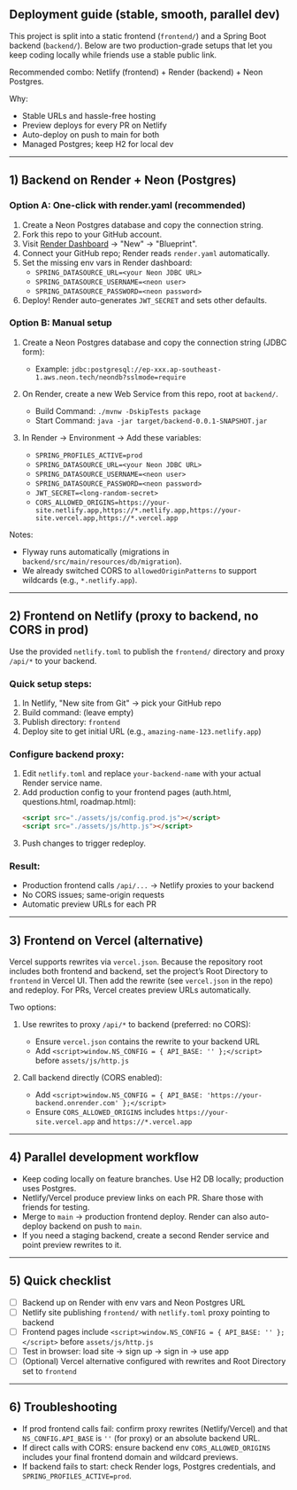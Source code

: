 ## Deployment guide (stable, smooth, parallel dev)

This project is split into a static frontend (`frontend/`) and a Spring Boot backend (`backend/`). Below are two production-grade setups that let you keep coding locally while friends use a stable public link.

Recommended combo: Netlify (frontend) + Render (backend) + Neon Postgres.

Why:
- Stable URLs and hassle-free hosting
- Preview deploys for every PR on Netlify
- Auto-deploy on push to main for both
- Managed Postgres; keep H2 for local dev

---

## 1) Backend on Render + Neon (Postgres)

### Option A: One-click with render.yaml (recommended)
1. Create a Neon Postgres database and copy the connection string.
2. Fork this repo to your GitHub account.
3. Visit [Render Dashboard](https://dashboard.render.com) → "New" → "Blueprint".
4. Connect your GitHub repo; Render reads `render.yaml` automatically.
5. Set the missing env vars in Render dashboard:
   - `SPRING_DATASOURCE_URL=<your Neon JDBC URL>`
   - `SPRING_DATASOURCE_USERNAME=<neon user>`
   - `SPRING_DATASOURCE_PASSWORD=<neon password>`
6. Deploy! Render auto-generates `JWT_SECRET` and sets other defaults.

### Option B: Manual setup
1. Create a Neon Postgres database and copy the connection string (JDBC form):
   - Example: `jdbc:postgresql://ep-xxx.ap-southeast-1.aws.neon.tech/neondb?sslmode=require`

2. On Render, create a new Web Service from this repo, root at `backend/`.
   - Build Command: `./mvnw -DskipTests package`
   - Start Command: `java -jar target/backend-0.0.1-SNAPSHOT.jar`

3. In Render → Environment → Add these variables:
   - `SPRING_PROFILES_ACTIVE=prod`
   - `SPRING_DATASOURCE_URL=<your Neon JDBC URL>`
   - `SPRING_DATASOURCE_USERNAME=<neon user>`
   - `SPRING_DATASOURCE_PASSWORD=<neon password>`
   - `JWT_SECRET=<long-random-secret>`
   - `CORS_ALLOWED_ORIGINS=https://your-site.netlify.app,https://*.netlify.app,https://your-site.vercel.app,https://*.vercel.app`

Notes:
- Flyway runs automatically (migrations in `backend/src/main/resources/db/migration`).
- We already switched CORS to `allowedOriginPatterns` to support wildcards (e.g., `*.netlify.app`).

---

## 2) Frontend on Netlify (proxy to backend, no CORS in prod)

Use the provided `netlify.toml` to publish the `frontend/` directory and proxy `/api/*` to your backend.

### Quick setup steps:
1. In Netlify, "New site from Git" → pick your GitHub repo
2. Build command: (leave empty)  
3. Publish directory: `frontend`
4. Deploy site to get initial URL (e.g., `amazing-name-123.netlify.app`)

### Configure backend proxy:
1. Edit `netlify.toml` and replace `your-backend-name` with your actual Render service name.
2. Add production config to your frontend pages (auth.html, questions.html, roadmap.html):
   ```html
   <script src="./assets/js/config.prod.js"></script>
   <script src="./assets/js/http.js"></script>
   ```
3. Push changes to trigger redeploy.

### Result:
- Production frontend calls `/api/...` → Netlify proxies to your backend
- No CORS issues; same-origin requests  
- Automatic preview URLs for each PR

---

## 3) Frontend on Vercel (alternative)

Vercel supports rewrites via `vercel.json`. Because the repository root includes both frontend and backend, set the project’s Root Directory to `frontend` in Vercel UI. Then add the rewrite (see `vercel.json` in the repo) and redeploy. For PRs, Vercel creates preview URLs automatically.

Two options:
1) Use rewrites to proxy `/api/*` to backend (preferred: no CORS):
   - Ensure `vercel.json` contains the rewrite to your backend URL
   - Add `<script>window.NS_CONFIG = { API_BASE: '' };</script>` before `assets/js/http.js`

2) Call backend directly (CORS enabled):
   - Add `<script>window.NS_CONFIG = { API_BASE: 'https://your-backend.onrender.com' };</script>`
   - Ensure `CORS_ALLOWED_ORIGINS` includes `https://your-site.vercel.app` and `https://*.vercel.app`

---

## 4) Parallel development workflow

- Keep coding locally on feature branches. Use H2 DB locally; production uses Postgres.
- Netlify/Vercel produce preview links on each PR. Share those with friends for testing.
- Merge to `main` → production frontend deploy. Render can also auto-deploy backend on push to `main`.
- If you need a staging backend, create a second Render service and point preview rewrites to it.

---

## 5) Quick checklist

- [ ] Backend up on Render with env vars and Neon Postgres URL
- [ ] Netlify site publishing `frontend/` with `netlify.toml` proxy pointing to backend
- [ ] Frontend pages include `<script>window.NS_CONFIG = { API_BASE: '' };</script>` before `assets/js/http.js`
- [ ] Test in browser: load site → sign up → sign in → use app
- [ ] (Optional) Vercel alternative configured with rewrites and Root Directory set to `frontend`

---

## 6) Troubleshooting

- If prod frontend calls fail: confirm proxy rewrites (Netlify/Vercel) and that `NS_CONFIG.API_BASE` is `''` (for proxy) or an absolute backend URL.
- If direct calls with CORS: ensure backend env `CORS_ALLOWED_ORIGINS` includes your final frontend domain and wildcard previews.
- If backend fails to start: check Render logs, Postgres credentials, and `SPRING_PROFILES_ACTIVE=prod`.
